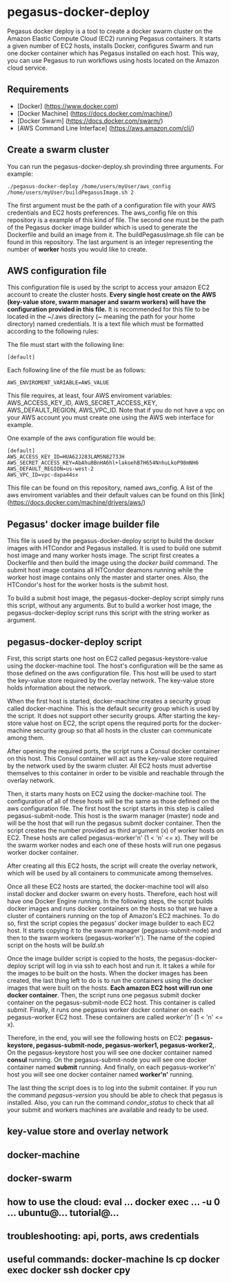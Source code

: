 # pegasus-docker-deploy

Pegasus docker deploy is a tool to create a docker swarm cluster on the Amazon Elastic Compute Cloud (EC2) running Pegasus containers. It starts a given number of EC2 hosts, installs Docker, configures Swarm and run one docker container which has Pegasus installed on each host. This way, you can use Pegasus to run workflows using hosts located on the Amazon cloud service.

## Requirements

  * [Docker] (https://www.docker.com)
  * [Docker Machine] (https://docs.docker.com/machine/)
  * [Docker Swarm] (https://docs.docker.com/swarm/)
  * [AWS Command Line Interface] (https://aws.amazon.com/cli/)

## Create a swarm cluster
You can run the pegasus-docker-deploy.sh provinding three arguments. For example:

    ./pegasus-docker-deploy /home/users/myUser/aws_config /home/users/myUser/buildPegasusImage.sh 2 

The first argument must be the path of a configuration file with your AWS credentials and EC2 hosts preferences. The aws_config file on this repository is a example of this kind of file. The second one must be the path of the Pegasus docker image builder which is used to generate the Dockerfile and build an image from it. The buildPegasusImage.sh file can be found in this repository. The last argument is an integer representing the number of **worker** hosts you would like to create.

## AWS configuration file
This configuration file is used by the script to access your amazon EC2 account to create the cluster hosts. **Every single host create on the AWS (key-value store, swarm manager and swarm workers) will have the configuration provided in this file.** It is recommended for this file to be located in the ~/.aws directory (~ meaning the path for your home directory) named credentials. It is a text file which must be formatted according to the following rules:

The file must start with the following line:

    [default]

Each following line of the file must be as follows:

    AWS_ENVIROMENT_VARIABLE=AWS_VALUE

This file requires, at least, four AWS enviroment variables: AWS_ACCESS_KEY_ID, AWS_SECRET_ACCESS_KEY, AWS_DEFAULT_REGION, AWS_VPC_ID. Note that if you do not have a vpc on your AWS account you must create one using the AWS web interface for example.

One example of the aws configuration file would be:

    [default]
    AWS_ACCESS_KEY_ID=HUA62J283LAMSN8273JH
    AWS_SECRET_ACCESS_KEY=AbAhu8BnHA6hl+lakoehB7H654NnhuLkoP98mNH6
    AWS_DEFAULT_REGION=us-west-2
    AWS_VPC_ID=vpc-dapa44sx

This file can be found on this repository, named aws_config. A list of the aws enviroment variables and their default values can be found on this [link] (https://docs.docker.com/machine/drivers/aws/)


## Pegasus' docker image builder file
This file is used by the pegasus-docker-deploy script to build the docker images with HTCondor and Pegasus installed. It is used to build one submit host image and many worker hosts image. The script first creates a Dockerfile and then build the image using the *docker build* command. The submit host image contains all HTCondor deamons running while the worker host image contains only the master and starter ones. Also, the HTCondor's host for the worker hosts is the submit host.

To build a submit host image, the pegasus-docker-deploy script simply runs this script, without any arguments. But to build a worker host image, the pegasus-docker-deploy script runs this script with the string worker as argument.

## pegasus-docker-deploy script
First, this script starts one host on EC2 called pegasus-keystore-value using the docker-machine tool. The host's configuration will be the same as those defined on the aws configuration file. This host will be used to start the key-value store required by the overlay network. The key-value store holds information about the network. 

When the first host is started, docker-machine creates a security group called docker-machine. This is the default security group which is used by the script. It does not support other security groups. After starting the key-store value host on EC2, the script opens the required ports for the docker-machine security group so that all hosts in the cluster can communicate among them. 

After opening the required ports, the script runs a Consul docker container on this host. This Consul container will act as the key-value store required by the network used by the swarm cluster. All EC2 hosts must advertise themselves to this container in order to be visible and reachable through the overlay network. 

Then, it starts many hosts on EC2 using the docker-machine tool. The configuration of all of these hosts will be the same as those defined on the aws configuration file. The first host the script starts in this step is called pegasus-submit-node. This host is the swarm manager (master) node and will be the host that will run the pegasus submit docker container. Then the script creates the number provided as third argument (x) of worker hosts on EC2. These hosts are called pegasus-worker'n' (1 < 'n' <= x). They will be the swarm worker nodes and each one of these hosts will run one pegasus worker docker container.

After creating all this EC2 hosts, the script will create the overlay network, which will be used by all containers to communicate among themselves.

Once all these EC2 hosts are started, the docker-machine tool will also install docker and docker swarm on every hosts. Therefore, each host will have one Docker Engine running. In the following steps, the script builds docker images and runs docker containers on the hosts so that we have a cluster of containers running on the top of Amazon's EC2 machines. To do so, first the script copies the pegasus' docker image builder to each EC2 host. It starts copying it to the swarm manager (pegasus-submit-node) and then to the swarm workers (pegasus-worker'n'). The name of the copied script on the hosts will be *build.sh*

Once the image builder script is copied to the hosts, the pegasus-docker-deploy script will log in via ssh to each host and run it. It takes a while for the images to be built on the hosts. When the docker images has been created, the last thing left to do is to run the containers using the docker images that were built on the hosts. **Each amazon EC2 host will run one docker container**. Then, the script runs one pegasus submit docker container on the pegasus-submit-node EC2 host. This container is called *submit*. Finally, it runs one pegasus worker docker container on each pegasus-worker EC2 host. These containers are called *worker'n'* (1 < 'n' <= x).

Therefore, in the end, you will see the following hosts on EC2: **pegasus-keystore, pegasus-submit-node, pegasus-worker1, pegasus-worker2,**. On the pegasus-keystore host you will see one docker container named **consul** running. On the pegasus-submit-node you will see one docker container named **submit** running. And finally, on each pegasus-worker'n' host you will see one docker container named **worker'n'** running. 

The last thing the script does is to log into the submit container. If you run the command *pegasus-version* you should be able to check that pegasus is installed. Also, you can run the command *condor_status* to check that all your submit and workers machines are available and ready to be used.

## key-value store and overlay network
## docker-machine
## docker-swarm
## how to use the cloud: eval ... docker exec ... -u 0 ... ubuntu@... tutorial@...
## troubleshooting: api, ports, aws credentials
## useful commands: docker-machine ls cp docker exec docker ssh docker cpy
